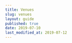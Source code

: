 ```yaml
---
title: Venues
slug: venues
layout: guide
published: true
date: 2019-07-10
last_modified_at: 2019-07-12
---
```

